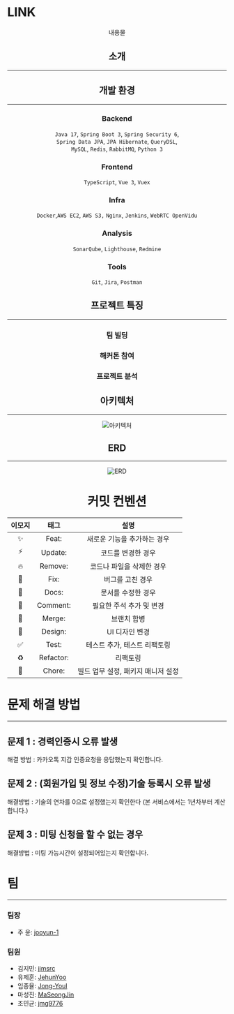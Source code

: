 # LINK
<div align="center">
  내용물

## 소개
***
### 

## 개발 환경
***

### Backend

```Java 17```, ```Spring Boot 3```, ```Spring Security 6```, <br>```Spring Data JPA```, ```JPA Hibernate```, ```QueryDSL```, <br>```MySQL```, ```Redis```, ```RabbitMQ```, ```Python 3```

### Frontend

```TypeScript```, ```Vue 3```, ```Vuex```

### Infra

```Docker```,```AWS EC2```, ```AWS S3,``` ```Nginx```, ```Jenkins```, ```WebRTC OpenVidu```

### Analysis

```SonarQube```, ```Lighthouse```, ```Redmine```

### Tools

```Git```, ```Jira```, ```Postman```


## 프로젝트 특징
***

### 팀 빌딩
### 해커톤 참여
### 프로젝트 분석

## 아키텍처
***
![아키텍처](/etc/arch-diagram.png)
## ERD
***
![ERD](/etc/erd.png)


# 커밋 컨벤션


|             이모지              |            태그             |                 설명                  |
|:----------------------------:|:-------------------------:|:-----------------------------------:|
|          :sparkles:          |           Feat:           |           새로운 기능을 추가하는 경우           |
|            :zap:             |          Update:          |             코드를 변경한 경우              |
|            :fire:            |          Remove:          |           코드나 파일을 삭제한 경우            |
|            :bug:             |           Fix:            |              버그를 고친 경우              |
|            :memo:            |           Docs:           |             문서를 수정한 경우              |
|       :speech_balloon:       |         Comment:          |           필요한 주석 추가 및 변경            |
| :twisted_rightwards_arrows:  |          Merge:           |               브랜치 합병                |
|          :lipstick:          |          Design:          |              UI 디자인 변경              |
|      :white_check_mark:      |           Test:           |          테스트 추가, 테스트 리팩토링           |
|          :recycle:           |         Refactor:         |                리팩토링                 |
|           :wrench:           |          Chore:           |        빌드 업무 설정, 패키지 매니저 설정         |

</div>

# 문제 해결 방법
***

## 문제 1 : 경력인증시 오류 발생
해결 방법 : 카카오톡 지갑 인증요청을 응답했는지 확인합니다.

## 문제 2 : (회원가입 및 정보 수정)기술 등록시 오류 발생
해결방법 : 기술의 연차를 0으로 설정했는지 확인한다 (본 서비스에서는 1년차부터 계산합니다.)

## 문제 3 : 미팅 신청을 할 수 없는 경우
해결방법 : 미팅 가능시간이 설정되어있는지 확인합니다.



# 팀
***

### 팀장
- 주 윤: [jooyun-1](https://github.com/jooyun-1)

### 팀원
- 김지민: [jjmsrc](https://github.com/jjmsrc)
- 유제훈: [JehunYoo](https://github.com/JehunYoo)
- 임종율: [Jong-Youl](https://github.com/Jong-Youl)
- 마성진: [MaSeongJin](https://github.com/MaSeongJin)
- 조민균: [jmg9776](https://github.com/jmg9776)





